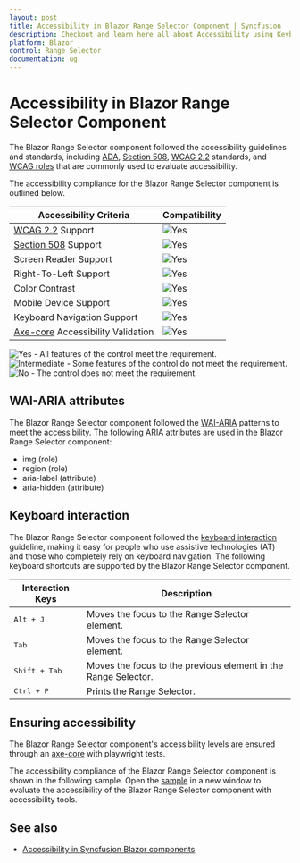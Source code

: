 ```yaml
---
layout: post
title: Accessibility in Blazor Range Selector Component | Syncfusion
description: Checkout and learn here all about Accessibility using Keyboard navigation in Syncfusion Blazor Range Selector component and more.
platform: Blazor
control: Range Selector
documentation: ug
---
```


# Accessibility in Blazor Range Selector Component

The Blazor Range Selector component followed the accessibility guidelines and standards, including [ADA](https://www.ada.gov/), [Section 508](https://www.section508.gov/), [WCAG 2.2](https://www.w3.org/TR/WCAG22/) standards, and [WCAG roles](https://www.w3.org/TR/wai-aria/#roles) that are commonly used to evaluate accessibility.

The accessibility compliance for the Blazor Range Selector component is outlined below.

| Accessibility Criteria | Compatibility |
| -- | -- |
| [WCAG 2.2](https://www.w3.org/TR/WCAG22/) Support | <img src="https://cdn.syncfusion.com/content/images/documentation/full.png" alt="Yes"> |
| [Section 508](https://www.section508.gov/) Support | <img src="https://cdn.syncfusion.com/content/images/documentation/full.png" alt="Yes"> |
| Screen Reader Support | <img src="https://cdn.syncfusion.com/content/images/documentation/full.png" alt="Yes"> |
| Right-To-Left Support | <img src="https://cdn.syncfusion.com/content/images/documentation/full.png" alt="Yes"> |
| Color Contrast | <img src="https://cdn.syncfusion.com/content/images/documentation/full.png" alt="Yes"> |
| Mobile Device Support | <img src="https://cdn.syncfusion.com/content/images/documentation/full.png" alt="Yes"> |
| Keyboard Navigation Support | <img src="https://cdn.syncfusion.com/content/images/documentation/full.png" alt="Yes"> |
| [Axe-core](https://www.npmjs.com/package/axe-core) Accessibility Validation | <img src="https://cdn.syncfusion.com/content/images/documentation/full.png" alt="Yes"> |

<style>
    .post .post-content img {
        display: inline-block;
        margin: 0.5em 0;
    }
</style>
<div><img src="https://cdn.syncfusion.com/content/images/documentation/full.png" alt="Yes"> - All features of the control meet the requirement.</div>

<div><img src="https://cdn.syncfusion.com/content/images/documentation/partial.png" alt="Intermediate"> - Some features of the control do not meet the requirement.</div>

<div><img src="https://cdn.syncfusion.com/content/images/documentation/not-supported.png" alt="No"> - The control does not meet the requirement.</div>


## WAI-ARIA attributes

The Blazor Range Selector component followed the [WAI-ARIA](https://www.w3.org/WAI/ARIA/apg/patterns/alert/) patterns to meet the accessibility. The following ARIA attributes are used in the Blazor Range Selector component:

* img (role)
* region (role)
* aria-label (attribute)
* aria-hidden (attribute)

## Keyboard interaction

The Blazor Range Selector component followed the [keyboard interaction](https://www.w3.org/WAI/ARIA/apg/patterns/alert/#keyboardinteraction) guideline, making it easy for people who use assistive technologies (AT) and those who completely rely on keyboard navigation. The following keyboard shortcuts are supported by the Blazor Range Selector component.

Interaction Keys |Description
| --- | --- |
| <kbd>Alt + J</kbd> | Moves the focus to the Range Selector element. |
| <kbd>Tab</kbd> | Moves the focus to the Range Selector element. |
| <kbd>Shift + Tab</kbd> | Moves the focus to the previous element in the Range Selector. |
| <kbd>Ctrl + P</kbd> | Prints the Range Selector. |

## Ensuring accessibility

The Blazor Range Selector component's accessibility levels are ensured through an [axe-core](https://www.nuget.org/packages/Deque.AxeCore.Playwright) with playwright tests.

The accessibility compliance of the Blazor Range Selector component is shown in the following sample. Open the [sample](https://blazor.syncfusion.com/accessibility/range-selector) in a new window to evaluate the accessibility of the Blazor Range Selector component with accessibility tools.

## See also

* [Accessibility in Syncfusion Blazor components](https://blazor.syncfusion.com/documentation/common/accessibility)